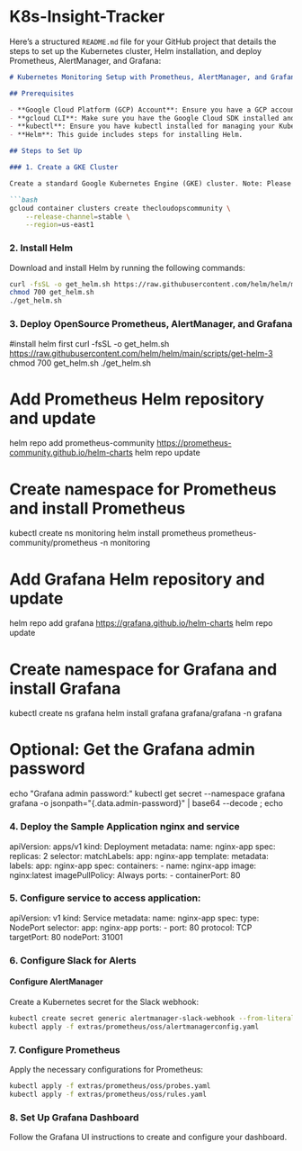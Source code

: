 # K8s-Insight-Tracker
Here’s a structured `README.md` file for your GitHub project that details the steps to set up the Kubernetes cluster, Helm installation, and deploy Prometheus, AlertManager, and Grafana:

```markdown
# Kubernetes Monitoring Setup with Prometheus, AlertManager, and Grafana

## Prerequisites

- **Google Cloud Platform (GCP) Account**: Ensure you have a GCP account.
- **gcloud CLI**: Make sure you have the Google Cloud SDK installed and configured.
- **kubectl**: Ensure you have kubectl installed for managing your Kubernetes cluster.
- **Helm**: This guide includes steps for installing Helm.

## Steps to Set Up

### 1. Create a GKE Cluster

Create a standard Google Kubernetes Engine (GKE) cluster. Note: Please do not create an autopilot cluster as it has certain restrictions.

```bash
gcloud container clusters create thecloudopscommunity \
    --release-channel=stable \
    --region=us-east1
```

### 2. Install Helm

Download and install Helm by running the following commands:

```bash
curl -fsSL -o get_helm.sh https://raw.githubusercontent.com/helm/helm/main/scripts/get-helm-3
chmod 700 get_helm.sh
./get_helm.sh
```



### 3. Deploy OpenSource Prometheus, AlertManager, and Grafana


#install helm first
curl -fsSL -o get_helm.sh https://raw.githubusercontent.com/helm/helm/main/scripts/get-helm-3
chmod 700 get_helm.sh
./get_helm.sh



# Add Prometheus Helm repository and update
helm repo add prometheus-community https://prometheus-community.github.io/helm-charts
helm repo update

# Create namespace for Prometheus and install Prometheus
kubectl create ns monitoring
helm install prometheus prometheus-community/prometheus -n monitoring

# Add Grafana Helm repository and update
helm repo add grafana https://grafana.github.io/helm-charts
helm repo update

# Create namespace for Grafana and install Grafana
kubectl create ns grafana
helm install grafana grafana/grafana -n grafana

# Optional: Get the Grafana admin password
echo "Grafana admin password:"
kubectl get secret --namespace grafana grafana -o jsonpath="{.data.admin-password}" | base64 --decode ; echo

### 4. Deploy the Sample Application nginx and service 
apiVersion: apps/v1
kind: Deployment
metadata:
  name: nginx-app
spec:
  replicas: 2
  selector:
    matchLabels:
      app: nginx-app
  template:
    metadata:
      labels:
        app: nginx-app
    spec:
      containers:
        - name: nginx-app
          image: nginx:latest
          imagePullPolicy: Always
          ports:
            - containerPort: 80


### 5. Configure service to access application:

apiVersion: v1
kind: Service
metadata:
  name: nginx-app
spec:
  type: NodePort
  selector:
    app: nginx-app
  ports:
    - port: 80
      protocol: TCP
      targetPort: 80
      nodePort: 31001


### 6. Configure Slack for Alerts

#### Configure AlertManager

Create a Kubernetes secret for the Slack webhook:

```bash
kubectl create secret generic alertmanager-slack-webhook --from-literal webhookURL=SLACK_WEBHOOK_URL
kubectl apply -f extras/prometheus/oss/alertmanagerconfig.yaml
```

### 7. Configure Prometheus

Apply the necessary configurations for Prometheus:

```bash
kubectl apply -f extras/prometheus/oss/probes.yaml
kubectl apply -f extras/prometheus/oss/rules.yaml
```

### 8. Set Up Grafana Dashboard

Follow the Grafana UI instructions to create and configure your dashboard.



